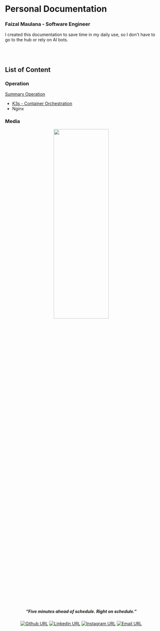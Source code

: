 # Personal Documentation

### Faizal Maulana - Software Engineer

I created this documentation to save time in my daily use, so I don't have to go to the hub or rely on AI bots.

<br>
<br>

## List of Content

### Operation
[Summary Operation](Operation/index.md)
- [K3s - Container Orchestration](Operation/K3s/index.md)
- Nginx

### Media

<div align="center">

<img src="https://media4.giphy.com/media/v1.Y2lkPTc5MGI3NjExZ2p2OTltZ3AwNTM1ZHQ3c2h1YXp5YmVha3NuYmh0YWtxeGhrdG83YiZlcD12MV9pbnRlcm5hbF9naWZfYnlfaWQmY3Q9Zw/i79P9wUfnmPyo/giphy.gif"  width=60% height=40%>
<h5><i>“Five minutes ahead of schedule. Right on schedule.”</i></h5>


[![Github URL](https://img.shields.io/twitter/url?color=24292e&label=faizallmaullana&logo=github&style=flat-square&url=https://github.com/faizallmaullana)](https://github.com/faizallmaullana)
[![Linkedin URL](https://img.shields.io/twitter/url?color=0072b1&label=Faizal+Maulana&logo=linkedin&style=flat-square&url=https://www.linkedin.com/in/faizallmaullana/)](https://www.linkedin.com/in/faizallmaullana/)
[![Instagram URL](https://img.shields.io/twitter/url?color=e4405f&label=paisaltanjung.id&logo=instagram&style=flat-square&url=https://www.instagram.com/paisaltanjung.id)](https://www.instagram.com/paisaltanjung.id)
[![Email URL](https://img.shields.io/twitter/url?color=ea4335&label=faizalmaulana.dev@gmail.com&logo=gmail&style=flat-square&url=https%3A%2F%2Fgmail.com)](mailto:faizalmaulana.dev@gmail.com)


</div>
